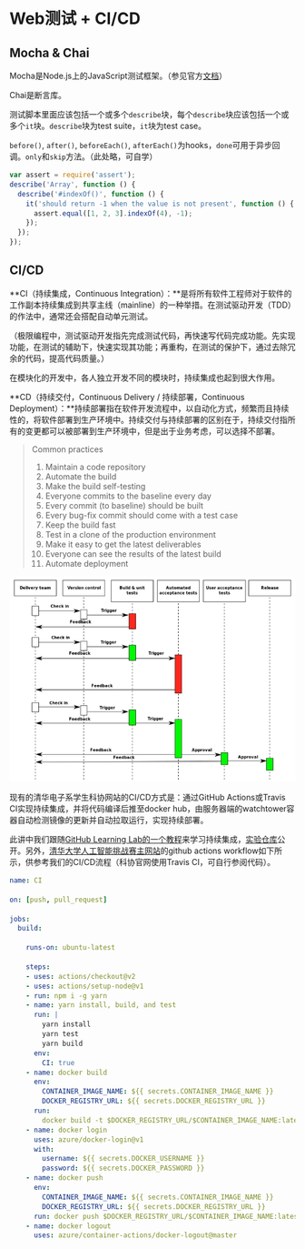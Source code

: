 # Web测试 + CI/CD

## Mocha & Chai

Mocha是Node.js上的JavaScript测试框架。（参见官方[文档](https://mochajs.org/)）

Chai是断言库。

测试脚本里面应该包括一个或多个`describe`块，每个`describe`块应该包括一个或多个`it`块。`describe`块为test suite，`it`块为test case。

`before()`, `after()`, `beforeEach()`, `afterEach()`为hooks，`done`可用于异步回调。`only`和`skip`方法。（此处略，可自学）

```javascript
var assert = require('assert');
describe('Array', function () {
  describe('#indexOf()', function () {
    it('should return -1 when the value is not present', function () {
      assert.equal([1, 2, 3].indexOf(4), -1);
    });
  });
});
```

## CI/CD

**CI（持续集成，Continuous Integration）：**是将所有软件工程师对于软件的工作副本持续集成到共享主线（mainline）的一种举措。在测试驱动开发（TDD）的作法中，通常还会搭配自动单元测试。

（极限编程中，测试驱动开发指先完成测试代码，再快速写代码完成功能。先实现功能，在测试的辅助下，快速实现其功能；再重构，在测试的保护下，通过去除冗余的代码，提高代码质量。）

在模块化的开发中，各人独立开发不同的模块时，持续集成也起到很大作用。

**CD（持续交付，Continuous Delivery / 持续部署，Continuous Deployment）：**持续部署指在软件开发流程中，以自动化方式，频繁而且持续性的，将软件部署到生产环境中。持续交付与持续部署的区别在于，持续交付指所有的变更都可以被部署到生产环境中，但是出于业务考虑，可以选择不部署。

> Common practices
>
> 1. Maintain a code repository
> 2. Automate the build
> 3. Make the build self-testing
> 4. Everyone commits to the baseline every day
> 5. Every commit (to baseline) should be built
> 6. Every bug-fix commit should come with a test case
> 7. Keep the build fast
> 8. Test in a clone of the production environment
> 9. Make it easy to get the latest deliverables
> 10. Everyone can see the results of the latest build
> 11. Automate deployment

![CD](./images/CD.png)

现有的清华电子系学生科协网站的CI/CD方式是：通过GitHub Actions或Travis CI实现持续集成，并将代码编译后推至docker hub，由服务器端的watchtower容器自动检测镜像的更新并自动拉取运行，实现持续部署。

此讲中我们跟随[GitHub Learning Lab的一个教程](https://lab.github.com/githubtraining/github-actions:-continuous-integration)来学习持续集成，[实验仓库](https://github.com/boltma/github-actions-for-ci)公开。另外，[清华大学人工智能挑战赛主网站](thu-ai.net)的github actions workflow如下所示，供参考我们的CI/CD流程（科协官网使用Travis CI，可自行参阅代码）。

```yml
name: CI

on: [push, pull_request]

jobs:
  build:

    runs-on: ubuntu-latest

    steps:
    - uses: actions/checkout@v2
    - uses: actions/setup-node@v1
    - run: npm i -g yarn
    - name: yarn install, build, and test
      run: |
        yarn install
        yarn test
        yarn build
      env:
        CI: true
    - name: docker build
      env:
        CONTAINER_IMAGE_NAME: ${{ secrets.CONTAINER_IMAGE_NAME }}
        DOCKER_REGISTRY_URL: ${{ secrets.DOCKER_REGISTRY_URL }}
      run:
        docker build -t $DOCKER_REGISTRY_URL/$CONTAINER_IMAGE_NAME:latest .
    - name: docker login
      uses: azure/docker-login@v1
      with:
        username: ${{ secrets.DOCKER_USERNAME }}
        password: ${{ secrets.DOCKER_PASSWORD }}
    - name: docker push
      env:
        CONTAINER_IMAGE_NAME: ${{ secrets.CONTAINER_IMAGE_NAME }}
        DOCKER_REGISTRY_URL: ${{ secrets.DOCKER_REGISTRY_URL }}
      run: docker push $DOCKER_REGISTRY_URL/$CONTAINER_IMAGE_NAME:latest
    - name: docker logout
      uses: azure/container-actions/docker-logout@master

```

